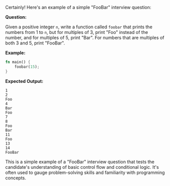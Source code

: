 Certainly! Here's an example of a simple "FooBar" interview question:

**Question:**

Given a positive integer `n`, write a function called `foobar` that prints the numbers from 1 to `n`, but for multiples of 3, print "Foo" instead of the number, and for multiples of 5, print "Bar". For numbers that are multiples of both 3 and 5, print "FooBar".

**Example:**
```rust
fn main() {
    foobar(15);
}
```

**Expected Output:**
```
1
2
Foo
4
Bar
Foo
7
8
Foo
Bar
11
Foo
13
14
FooBar
```

This is a simple example of a "FooBar" interview question that tests the candidate's understanding of basic control flow and conditional logic. It's often used to gauge problem-solving skills and familiarity with programming concepts.